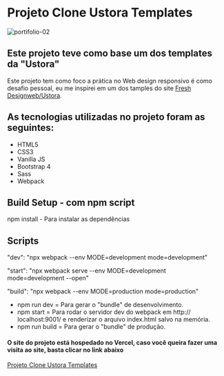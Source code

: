 # Projeto Clone Ustora Templates

![portifolio-02](https://user-images.githubusercontent.com/61878023/90788775-83caa600-e2dc-11ea-8536-5ce1d0d2431b.PNG)

## Este projeto teve como base um dos templates da "Ustora"

Este projeto tem como foco a prática no Web design responsivo é como desafio pessoal, eu me inspirei em um dos tamples do site <a href="https://freshdesignweb.com/ustora/" target="_blank">Fresh Designweb/Ustora</a>.

## As tecnologias utilizadas no projeto foram as seguintes:

* HTML5
* CSS3
* Vanilla JS
* Bootstrap 4
* Sass
* Webpack

## Build Setup - com npm script

npm install - Para instalar as dependências

## Scripts

"dev": "npx webpack --env MODE=development mode=development"

"start": "npx webpack serve --env MODE=development mode=development --open"

"build": "npx webpack --env MODE=production mode=production"

* npm run dev = Para gerar o "bundle" de desenvolvimento.
* npm start = Para rodar o servidor dev do webpack em http:// localhost:9001/ e renderizar o arquivo index.html salvo na memória.
* npm run build = Para gerar o "bundle" de produção.

#### O site do projeto está hospedado no Vercel, caso você queira fazer uma visita ao site, basta clicar no link abaixo

<a href="https://projeto-clone-ustora-templates.vercel.app/" target="_blank">Projeto Clone Ustora Templates</a>


